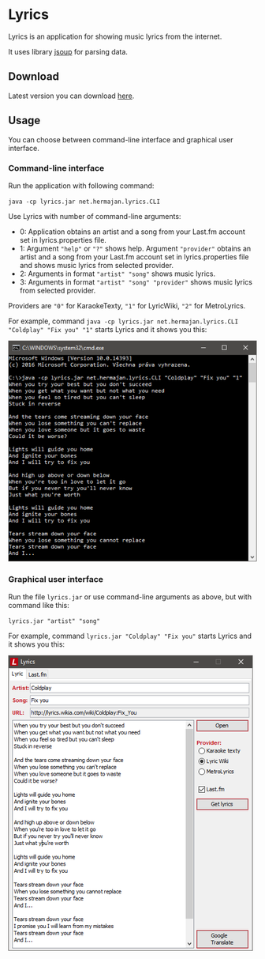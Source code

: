 # Lyrics
Lyrics is an application for showing music lyrics from the internet.

It uses library [jsoup](https://github.com/jhy/jsoup) for parsing data.

## Download
Latest version you can download [here](https://github.com/hermajan/lyrics/releases/latest).

## Usage
You can choose between command-line interface and graphical user interface.

### Command-line interface
Run the application with following command: 

`java -cp lyrics.jar net.hermajan.lyrics.CLI`

Use Lyrics with number of command-line arguments:
* 0: Application obtains an artist and a song from your Last.fm account set in lyrics.properties file.
* 1: Argument `"help"` or `"?"` shows help. Argument `"provider"` obtains an artist and a song from your Last.fm account set in lyrics.properties file and shows music lyrics from selected provider.
* 2: Arguments in format `"artist" "song"` shows music lyrics.
* 3: Arguments in format `"artist" "song" "provider"` shows music lyrics from selected provider.

Providers are `"0"` for KaraokeTexty, `"1"` for LyricWiki, `"2"` for MetroLyrics.

For example, command `java -cp lyrics.jar net.hermajan.lyrics.CLI "Coldplay" "Fix you" "1"` starts Lyrics and it shows you this:

![Lyrics CLI](lyrics-cli.png)

### Graphical user interface
Run the file `lyrics.jar` or use command-line arguments as above, but with command like this:

`lyrics.jar "artist" "song"`

For example, command `lyrics.jar "Coldplay" "Fix you"` starts Lyrics and it shows you this:

![Lyrics GUI](lyrics-gui.png)
